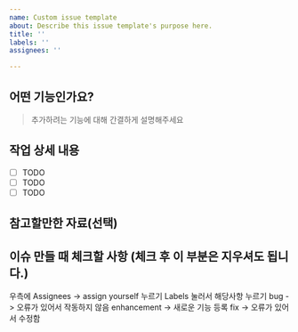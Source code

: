 ```yaml
---
name: Custom issue template
about: Describe this issue template's purpose here.
title: ''
labels: ''
assignees: ''

---
```


## 어떤 기능인가요?
> 추가하려는 기능에 대해 간결하게 설명해주세요
## 작업 상세 내용
- [ ] TODO
- [ ] TODO
- [ ] TODO
## 참고할만한 자료(선택)


## 이슈 만들 때 체크할 사항 (체크 후 이 부분은 지우셔도 됩니다.)
우측에 Assignees -> assign yourself 누르기
Labels 눌러서 해당사항 누르기
bug -> 오류가 있어서 작동하지 않음
enhancement -> 새로운 기능 등록
fix -> 오류가 있어서 수정함
